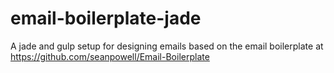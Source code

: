 # email-boilerplate-jade
A jade and gulp setup for designing emails based on the email boilerplate at https://github.com/seanpowell/Email-Boilerplate
